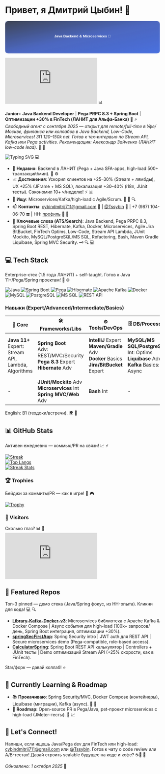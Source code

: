 # Привет, я Дмитрий Цыбин! 👋

<svg width="100%" height="250" viewBox="0 0 1200 250" xmlns="http://www.w3.org/2000/svg">
  <defs>
    <linearGradient id="bgGradient" x1="0%" y1="0%" x2="100%" y2="100%">
      <stop offset="0%" style="stop-color:#0f172a;stop-opacity:1" />
      <stop offset="50%" style="stop-color:#1e40af;stop-opacity:0.9" />
      <stop offset="100%" style="stop-color:#1d4ed8;stop-opacity:1" />
    </linearGradient>
    <style>
      rect { animation: subtle-glow 3s ease-in-out infinite alternate; }
      @keyframes subtle-glow { 0% { opacity: 0.8; filter: drop-shadow(0 0 5px #1e40af); } 100% { opacity: 1; filter: drop-shadow(0 0 10px #1d4ed8); } }
    </style>
  </defs>
  <rect width="1200" height="250" fill="url(#bgGradient)" rx="25" />
  <text x="600" y="125" text-anchor="middle" fill="white" font-size="28" font-family="Arial, sans-serif" font-weight="bold">Java Backend & Microservices 🚀</text>
</svg>

![Profile Views](https://anuragverma.github.io/github-profile-views-counter/public/index.html?username=zitraksmoode) 📊

**Junior+ Java Backend Developer** | **Pega PRPC 8.3 + Spring Boot** | **Оптимизации +30% в FinTech (ЛАНИТ для Альфа-Банка)** 🚀 ⚡  
*Свободный агент с сентября 2025 — открыт для remote/full-time в Уфе/Москве, фриланса или коллабов в Java Backend, Low-Code, Microservices! ЗП 120–150k net. Готов к тех-интервью по Stream API, Kafka или Pega activities. Рекомендация: Александр Зайченко (ЛАНИТ low-code lead).* 🤝 💼

![Typing SVG](https://readme-typing-svg.herokuapp.com?font=Fira+Code&size=24&pause=1000&color=ffffff&center=true&vCenter=true&width=435&lines=Кодер+с+1.5+годами+FinTech;Оптимизирую+API+на+%2B30%25;Готов+к+high-load+microservices;Давай+кодим+вместе%3F) 💻

- 🌱 **Недавно**: Backend в ЛАНИТ (Pega + Java SFA-apps, high-load 500+ транзакций/мин). 🔄 ⚙️
- 📈 **Достижения**: Ускорил клиентов на +25–30% (Stream + лямбды), UX +25% (JFrame + MS SQL), локализация +30–40% (i18n, JUnit тесты). Сэкономил 10+ ч/неделю! ⚡ 📊
- 💼 **Ищу**: Microservices/Kafka/high-load с Agile/Scrum. 🎯 🤝 🔍
- 📫 **Контакты**: [cybindmitrij711@gmail.com](mailto:cybindmitrij711@gmail.com) 📧 | [@Tssybin](https://t.me/Tssybin) 📱 | +7 (987) 104-06-70 ☎️ | HH: [профиль](https://hh.ru/resume/b7a7330aff0f5ed2740039ed1f4170374c4831) 🔗 📄
- 🔑 **Ключевые слова (ATS/Search)**: Java Backend, Pega PRPC 8.3, Spring Boot REST, Hibernate, Kafka, Docker, Microservices, Agile Jira BitBucket, FinTech Optims, Low-Code, Stream API Lambda, JUnit Mockito, MySQL/PostgreSQL/MS SQL, Refactoring, Bash, Maven Gradle Liquibase, Spring MVC Security. 🗝️ 🔍 💻

## 💻 Tech Stack  
Enterprise-стек (1.5 года ЛАНИТ) + self-taught. Готов к Java 11+/Pega/Spring проектам! 🔧 🌐

![Java](https://simpleicons.org/icons/java.svg) ![Spring Boot](https://simpleicons.org/icons/spring.svg) ![Pega](https://simpleicons.org/icons/pega.svg) ![Hibernate](https://simpleicons.org/icons/hibernate.svg) ![Apache Kafka](https://simpleicons.org/icons/apachekafka.svg) ![Docker](https://simpleicons.org/icons/docker.svg) ![MySQL](https://simpleicons.org/icons/mysql.svg) ![PostgreSQL](https://simpleicons.org/icons/postgresql.svg) ![MS SQL](https://simpleicons.org/icons/microsoftsqlserver.svg) ![REST API](https://simpleicons.org/icons/restapi.svg)

### Навыки (Expert/Advanced/Intermediate/Basics)  
| 🔑 Core | 🛠 Frameworks/Libs | ⚙ Tools/DevOps | 🗄 DB/Processes | 🤝 Soft |
|---------|---------------------|----------------|-----------------|---------|
| **Java 11+**<br>Expert: Stream API,<br>Lambda, Algorithms | **Spring Boot**<br>Adv: REST/MVC/Security<br>**Pega 8.3** Expert<br>**Hibernate** Adv | **IntelliJ** Expert<br>**Maven/Gradle** Adv<br>**Docker** Basics<br>**Jira/BitBucket** Expert | **MySQL/MS SQL/PostgreSQL**<br>Int: Optims<br>**Liquibase** Adv<br>**Kafka** Basics: Async | **Agile/Scrum**<br>Expert: Daily/Review<br>**Refactoring** Adv<br>**Analysis** Adv<br>**Mentoring/A/B** |
| - | **JUnit/Mockito** Adv<br>**Microservices** Int<br>**Spring MVC/Web** Adv | **Bash** Int | - | - |

English: B1 (техдоки/встречи). 🌍 📖

## 📊 GitHub Stats  
Активен ежедневно — коммью/PR на связи! 📈 ⚡

[![Streak](https://github-readme-stats.vercel.app/api?username=zitraksmoode&show_icons=true&theme=radical&hide_border=true&cacheSeconds=3600)](https://github.com/anuraghazra/github-readme-stats)  
[![Top Langs](https://github-readme-stats.vercel.app/api/top-langs/?username=zitraksmoode&layout=compact&theme=radical&hide_border=true&cacheSeconds=3600)](https://github.com/anuraghazra/github-readme-stats)  
[![Streak Stats](https://github-readme-streak-stats.herokuapp.com/?user=zitraksmoode&theme=radical&hide_border=true)](https://github.com/DenverCoder1/github-readme-streak-stats)

### 🏆 Trophies  
Бейджи за коммиты/PR — как в игре! 🏅 🎮

[![Trophy](https://github-profile-trophy.vercel.app/?username=zitraksmoode&theme=radical&no-frame=true&no-bg=true&margin-w=4)](https://github.com/ryo-ma/github-profile-trophy)

### 👀 Visitors  
Сколько глаз? 📊 👀  
[![Visitors](https://anuragverma.github.io/github-profile-views-counter/public/index.html?username=zitraksmoode)](https://github.com/anuragverma/github-profile-views-counter)

## 🌟 Featured Repos  
Топ-3 pinned — демо стека (Java/Spring фокус, из HH-опыта). Кликни для кода! 💻 🔍

- **[Library-Kafka-Docker-v3](https://github.com/zitraksmoode/Library-Kafka-Docker-v3)**: Microservices библиотека с Apache Kafka & Docker Compose | Async события для high-load (100k+ запросов/день, Spring Boot интеграция, оптимизации +30%).  
- **[springSecFirstApp](https://github.com/zitraksmoode/springSecFirstApp)**: Spring Security intro | JWT auth для REST API | Secure microservices demo (Pega-compatible, role-based access).  
- **[CalculatorSpring](https://github.com/zitraksmoode/CalculatorSpring)**: Spring Boot REST API калькулятор | Controllers + JUnit тесты | Demo оптимизаций Stream API (+25% скорости, как в FinTech).  

Star/форк — давай коллаб! ⭐

## 🚀 Currently Learning & Roadmap  
- 📚 **Прокачиваю**: Spring Security/MVC, Docker Compose (контейнеры), Liquibase (миграции), Kafka (async). 🔄 📖
- 🎯 **Roadmap**: Open-source PR в Pega/Java, pet-проект microservices с high-load (JMeter-тесты). 🎯 📈

## 💬 Let's Connect!  
Напиши, если ищешь Java/Pega dev для FinTech или high-load: [cybindmitrij711@gmail.com](mailto:cybindmitrij711@gmail.com) или [@Tssybin](https://t.me/Tssybin). Готов к чату о code review или A/B-тестах! Давай строить scalable будущее на коде и кофе? ☕🚀 🌟  

*Обновлено: 1 октября 2025* 📅
